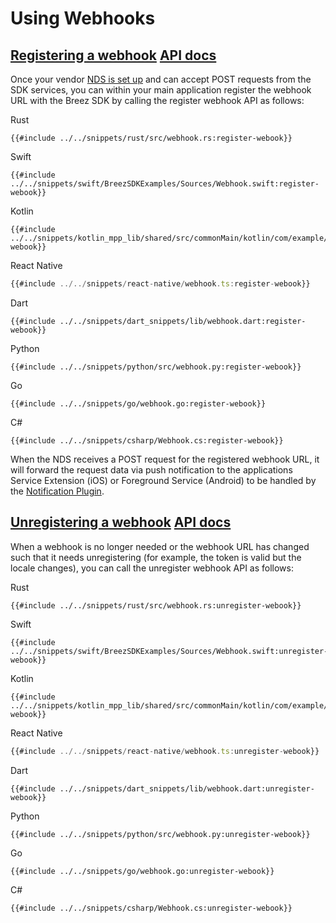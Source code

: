 # Using Webhooks

<h2 id="registering-a-webhook">
    <a class="header" href="#registering-a-webhook">Registering a webhook</a>
    <a class="tag" target="_blank" href="https://breez.github.io/breez-sdk-greenlight/breez_sdk_core/struct.BreezServices.html#method.register_webhook">API docs</a>
</h2>

Once your vendor [NDS is set up](setup_nds.md) and can accept POST requests from the SDK services, you can within your main application register the webhook URL with the Breez SDK by calling the register webhook API as follows:

<custom-tabs category="lang">
<div slot="title">Rust</div>
<section>

```rust,ignore
{{#include ../../snippets/rust/src/webhook.rs:register-webook}}
```
</section>

<div slot="title">Swift</div>
<section>

```swift,ignore
{{#include ../../snippets/swift/BreezSDKExamples/Sources/Webhook.swift:register-webook}}
```
</section>

<div slot="title">Kotlin</div>
<section>

```kotlin,ignore
{{#include ../../snippets/kotlin_mpp_lib/shared/src/commonMain/kotlin/com/example/kotlinmpplib/Webhook.kt:register-webook}}
```
</section>

<div slot="title">React Native</div>
<section>

```typescript
{{#include ../../snippets/react-native/webhook.ts:register-webook}}
```
</section>

<div slot="title">Dart</div>
<section>

```dart,ignore
{{#include ../../snippets/dart_snippets/lib/webhook.dart:register-webook}}
```
</section>

<div slot="title">Python</div>
<section>

```python,ignore
{{#include ../../snippets/python/src/webhook.py:register-webook}}
```
</section>

<div slot="title">Go</div>
<section>

```go,ignore
{{#include ../../snippets/go/webhook.go:register-webook}}
```
</section>

<div slot="title">C#</div>
<section>

```cs,ignore
{{#include ../../snippets/csharp/Webhook.cs:register-webook}}
```
</section>
</custom-tabs>

When the NDS receives a POST request for the registered webhook URL, it will forward the request data via push notification to the applications Service Extension (iOS) or Foreground Service (Android) to be handled by the [Notification Plugin](setup_plugin.md).

<h2 id="unregistering-a-webhook">
    <a class="header" href="#unregistering-a-webhook">Unregistering a webhook</a>
    <a class="tag" target="_blank" href="https://breez.github.io/breez-sdk-greenlight/breez_sdk_core/struct.BreezServices.html#method.unregister_webhook">API docs</a>
</h2>

When a webhook is no longer needed or the webhook URL has changed such that it needs unregistering (for example, the token is valid but the locale changes), you can call the unregister webhook API as follows:

<custom-tabs category="lang">
<div slot="title">Rust</div>
<section>

```rust,ignore
{{#include ../../snippets/rust/src/webhook.rs:unregister-webook}}
```
</section>

<div slot="title">Swift</div>
<section>

```swift,ignore
{{#include ../../snippets/swift/BreezSDKExamples/Sources/Webhook.swift:unregister-webook}}
```
</section>

<div slot="title">Kotlin</div>
<section>

```kotlin,ignore
{{#include ../../snippets/kotlin_mpp_lib/shared/src/commonMain/kotlin/com/example/kotlinmpplib/Webhook.kt:unregister-webook}}
```
</section>

<div slot="title">React Native</div>
<section>

```typescript
{{#include ../../snippets/react-native/webhook.ts:unregister-webook}}
```
</section>

<div slot="title">Dart</div>
<section>

```dart,ignore
{{#include ../../snippets/dart_snippets/lib/webhook.dart:unregister-webook}}
```
</section>

<div slot="title">Python</div>
<section>

```python,ignore
{{#include ../../snippets/python/src/webhook.py:unregister-webook}}
```
</section>

<div slot="title">Go</div>
<section>

```go,ignore
{{#include ../../snippets/go/webhook.go:unregister-webook}}
```
</section>

<div slot="title">C#</div>
<section>

```cs,ignore
{{#include ../../snippets/csharp/Webhook.cs:unregister-webook}}
```
</section>
</custom-tabs>
